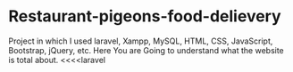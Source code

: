 # Restaurant-pigeons-food-delievery
Project in which I used laravel, Xampp, MySQL, HTML, CSS, JavaScript, Bootstrap, jQuery, etc. Here You are Going to understand what the website is total about. &lt;&lt;&lt;&lt;laravel
